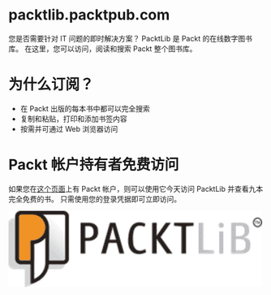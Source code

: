 # packtlib.packtpub.com

您是否需要针对 IT 问题的即时解决方案？ PacktLib 是 Packt 的在线数字图书库。 在这里，您可以访问，阅读和搜索 Packt 整个图书库。

# 为什么订阅？

*   在 Packt 出版的每本书中都可以完全搜索
*   复制和粘贴，打印和添加书签内容
*   按需并可通过 Web 浏览器访问

# Packt 帐户持有者免费访问

如果您在[这个页面](http://www.packtpub.com)上有 Packt 帐户，则可以使用它今天访问 PacktLib 并查看九本完全免费的书。 只需使用您的登录凭据即可立即访问。

![Free Access for Packt account holders](img/PacktLibLogo.jpg)
